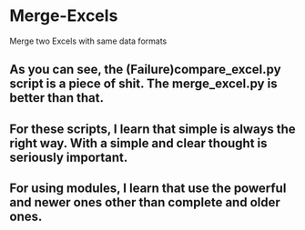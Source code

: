 # Merge-Excels
Merge two Excels with same data formats
## As you can see, the (Failure)compare_excel.py script is a piece of shit. The merge_excel.py is better than that. 
## For these scripts, I learn that simple is always the right way. With a simple and clear thought is seriously important.
## For using modules, I learn that use the powerful and newer ones other than complete and older ones.
